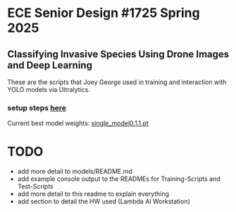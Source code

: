 # ECE Senior Design #1725 Spring 2025
## Classifying Invasive Species Using Drone Images and Deep Learning
These are the scripts that Joey George used in training and interaction with YOLO models via Ultralytics.

### setup steps [here](https://github.com/jgeorge1316/Senior-Design-2025/blob/main/SETUP.md)

Current best model weights:
[single_model0.1.1.pt](https://github.com/jgeorge1316/Senior-Design-2025/blob/main/models/single_model0.1.1.pt)

# TODO
- add more detail to models/README.md
- add example console output to the READMEs for Training-Scripts and Test-Scripts
- add more detail to this readme to explain everything
- add section to detail the HW used (Lambda AI Workstation)